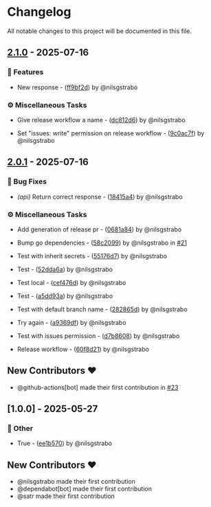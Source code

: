 # Changelog

All notable changes to this project will be documented in this file.

## [2.1.0](https://github.com/nilsgstrabo/aspnet-webapp/compare/v2.0.1..v2.1.0) - 2025-07-16

### 🚀 Features

- New response - ([ff9bf2d](https://github.com/nilsgstrabo/aspnet-webapp/commit/ff9bf2d19078da539fa056b0c1a0abf1b27a33eb)) by @nilsgstrabo


### ⚙️ Miscellaneous Tasks

- Give release workflow a name - ([dc812d6](https://github.com/nilsgstrabo/aspnet-webapp/commit/dc812d667b2e543e65c144f961d55ffb4a0af92f)) by @nilsgstrabo

- Set "issues: write" permission on release workflow - ([9c0ac7f](https://github.com/nilsgstrabo/aspnet-webapp/commit/9c0ac7fb7b4cd9fb35014aa113be6e56c1ab5398)) by @nilsgstrabo


## [2.0.1](https://github.com/nilsgstrabo/aspnet-webapp/compare/v2.0.0..v2.0.1) - 2025-07-16

### 🐛 Bug Fixes

- *(api)* Return correct response - ([18415a4](https://github.com/nilsgstrabo/aspnet-webapp/commit/18415a4f5a23a28ce17638f5a6c45e2d310840fa)) by @nilsgstrabo


### ⚙️ Miscellaneous Tasks

- Add generation of release pr - ([0681a84](https://github.com/nilsgstrabo/aspnet-webapp/commit/0681a8423ae8fd2c99115e16c88e8e8b57284aec)) by @nilsgstrabo

- Bump go dependencies - ([58c2099](https://github.com/nilsgstrabo/aspnet-webapp/commit/58c2099acdcac5e6c9a74ef94620025148f0824d)) by @nilsgstrabo in [#21](https://github.com/nilsgstrabo/aspnet-webapp/pull/21)

- Test with inherit secrets - ([55176d7](https://github.com/nilsgstrabo/aspnet-webapp/commit/55176d74b3aac18be19371fa415068b6496556ba)) by @nilsgstrabo

- Test - ([52dda6a](https://github.com/nilsgstrabo/aspnet-webapp/commit/52dda6adeac2b323e6a243a1e1de4c9bee395d55)) by @nilsgstrabo

- Test local - ([cef476d](https://github.com/nilsgstrabo/aspnet-webapp/commit/cef476d4ac0fdf7d34f57898c56342b339f0c05c)) by @nilsgstrabo

- Test - ([a5dd93a](https://github.com/nilsgstrabo/aspnet-webapp/commit/a5dd93a334786087b8378bb08aad388070e9d120)) by @nilsgstrabo

- Test with default branch name - ([282865d](https://github.com/nilsgstrabo/aspnet-webapp/commit/282865d9be41974f40ae37430682f484438a6d25)) by @nilsgstrabo

- Try again - ([a9369df](https://github.com/nilsgstrabo/aspnet-webapp/commit/a9369dfcd7b554566cb7b527ddac0c34481cf51c)) by @nilsgstrabo

- Test with issues permission - ([d7b8608](https://github.com/nilsgstrabo/aspnet-webapp/commit/d7b86082d9237dd7c9aaa6df81410cf93462976e)) by @nilsgstrabo

- Release workflow - ([60f8d21](https://github.com/nilsgstrabo/aspnet-webapp/commit/60f8d212c862fcfbf54aaceb5c3c31a08eaa5b32)) by @nilsgstrabo


## New Contributors ❤️

* @github-actions[bot] made their first contribution in [#23](https://github.com/nilsgstrabo/aspnet-webapp/pull/23)
## [1.0.0] - 2025-05-27

### 💼 Other

- True - ([ee1b570](https://github.com/nilsgstrabo/aspnet-webapp/commit/ee1b570842dbdcbcfb7688e28b5be24dbd26f677)) by @nilsgstrabo


## New Contributors ❤️

* @nilsgstrabo made their first contribution
* @dependabot[bot] made their first contribution
* @satr made their first contribution
<!-- generated by git-cliff -->
